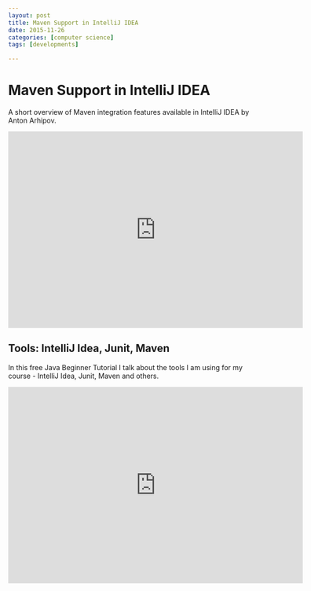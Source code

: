 ```yaml
---
layout: post
title: Maven Support in IntelliJ IDEA
date: 2015-11-26
categories: [computer science]
tags: [developments]

---
```


# Maven Support in IntelliJ IDEA

A short overview of Maven integration features available in IntelliJ IDEA by Anton Arhipov.

<iframe width="600" height="400" src="https://www.youtube.com/embed/Ugttj4k6pkk?list=PLml1rD21IUxGCx5GxZFEKjRjn0RmMIXFa" frameborder="0" allowfullscreen></iframe>


## Tools: IntelliJ Idea, Junit, Maven

In this free Java Beginner Tutorial I talk about the tools I am using for my course - IntelliJ Idea, Junit, Maven and others.

<iframe width="600" height="400" src="https://www.youtube.com/embed/494GB5eMwl4?list=PLml1rD21IUxGCx5GxZFEKjRjn0RmMIXFa" frameborder="0" allowfullscreen></iframe>